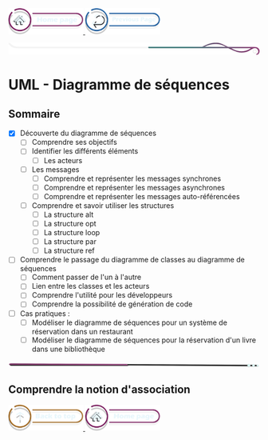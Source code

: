 <a href="/README.md">
  <img src="../../assets/button/home_page.png" alt="Home page" style="width: 150px; height: auto;">
</a>
<a href="/doc/liste_dailys.md">
  <img src="../../assets/button/previous_page.png" alt="Back to top" style="width: 150px; height: auto;">
</a>

![border](../../assets/line/border_deco_rt.png)

# UML - Diagramme de séquences

## Sommaire

- [x] Découverte du diagramme de séquences
  - [ ] Comprendre ses objectifs
  - [ ] Identifier les différents éléments
    - [ ] Les acteurs
  - [ ] Les messages
    - [ ] Comprendre et représenter les messages synchrones
    - [ ] Comprendre et représenter les messages asynchrones
    - [ ] Comprendre et représenter les messages auto-référencées
  - [ ] Comprendre et savoir utiliser les structures
    - [ ] La structure alt
    - [ ] La structure opt
    - [ ] La structure loop
    - [ ] La structure par
    - [ ] La structure ref
- [ ] Comprendre le passage du diagramme de classes au diagramme de séquences
  - [ ] Comment passer de l'un à l'autre
  - [ ] Lien entre les classes et les acteurs
  - [ ] Comprendre l'utilité pour les développeurs
  - [ ] Comprendre la possibilité de génération de code
- [ ] Cas pratiques :
  - [ ] Modéliser le diagramme de séquences pour un système de réservation dans un restaurant
  - [ ] Modéliser le diagramme de séquences pour la réservation d'un livre dans une bibliothèque

<!-- ![border](assets/line/line_pink_point_l.png) -->

![border](../../assets/line/line-pink-point_l.png)

## Comprendre la notion d'association

<a href="#sommaire">
  <img src="../../assets/button/back_to_top.png" alt="Back to top" style="width: 150px; height: auto;">
</a>
<a href="/README.md">
  <img src="../../assets/button/home_page.png" alt="Home page" style="width: 150px; height: auto;">
</a>
